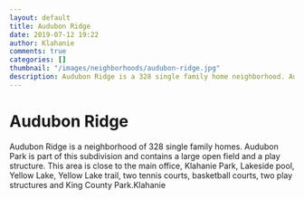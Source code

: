 ```yaml
---
layout: default
title: Audubon Ridge
date: 2019-07-12 19:22
author: Klahanie
comments: true
categories: []
thumbnail: "/images/neighborhoods/audubon-ridge.jpg"
description: Audubon Ridge is a 328 single family home neighborhood. Audubon Park is part of this subdivision and contains a large open field and a play structure. This area is close to the main office, Klahanie Park, Lakeside pool, Yellow Lake, Yellow Lake trail, two tennis courts, basketball courts, two play structures and King County Park.
---
```

# Audubon Ridge

Audubon Ridge is a neighborhood of 328 single family homes. Audubon Park is part of this subdivision and contains a large open field and a play structure.  This area is close to the main office, Klahanie Park, Lakeside pool, Yellow Lake, Yellow Lake trail, two tennis courts, basketball courts, two play structures and King County Park.Klahanie

<object type="image/svg+xml" data="{{site.url}}//images/neighborhoods/audubon-ridge.svg" class="img-fluid"/>